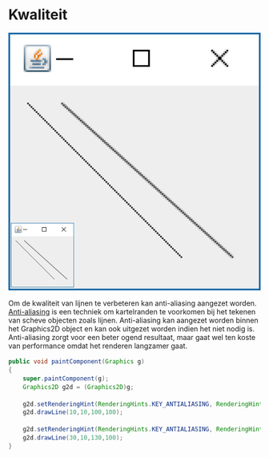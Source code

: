 # Kwaliteit

![quality](images/week01/quality.png)

Om de kwaliteit van lijnen te verbeteren kan anti-aliasing aangezet worden. [Anti-aliasing](https://nl.wikipedia.org/wiki/Anti-aliasing) is een techniek om kartelranden te voorkomen bij het tekenen van scheve objecten zoals lijnen. Anti-aliasing kan aangezet worden binnen het Graphics2D object en kan ook uitgezet worden indien het niet nodig is. Anti-aliasing zorgt voor een beter ogend resultaat, maar gaat wel ten koste van performance omdat het renderen langzamer gaat.

```java
public void paintComponent(Graphics g)
{
    super.paintComponent(g);
    Graphics2D g2d = (Graphics2D)g;

    g2d.setRenderingHint(RenderingHints.KEY_ANTIALIASING, RenderingHints.VALUE_ANTIALIAS_OFF);
    g2d.drawLine(10,10,100,100);

    g2d.setRenderingHint(RenderingHints.KEY_ANTIALIASING, RenderingHints.VALUE_ANTIALIAS_ON);
    g2d.drawLine(30,10,130,100);
}
```
